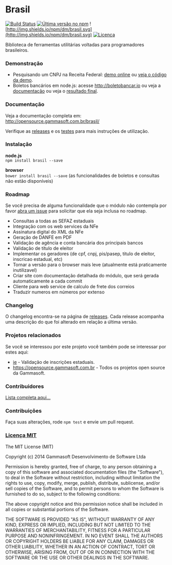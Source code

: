 Brasil
======

[![Build Status](https://drone.io/github.com/gammasoft/brasil/status.png)](https://drone.io/github.com/gammasoft/brasil/latest) [![Última versão no npm](https://badge.fury.io/js/brasil.png)](http://npmjs.org/package/brasil) ![http://img.shields.io/npm/dm/brasil.svg](http://img.shields.io/npm/dm/brasil.svg) [![Licença](http://img.shields.io/badge/Licen%C3%A7a-MIT-brightgreen.svg)](http://gammasoft.mit-license.org/)

Biblioteca de ferramentas utilitárias voltadas para programadores brasileiros.

### Demonstração

 - Pesquisando um CNPJ na Receita Federal: [demo online](http://brasil.gammasoft.com.br/) ou [veja o código da demo](https://github.com/gammasoft/brasil-exemplo).
 - Boletos bancários em node.js: acesse http://boletobancar.io ou veja a [documentação](https://github.com/gammasoft/brasil/releases/tag/v0.0.29) ou veja o [resultado final](https://s3-sa-east-1.amazonaws.com/gammasoft/open-source/brasil/boleto.pdf).

### Documentação

Veja a documentação completa em: http://opensource.gammasoft.com.br/brasil/

Verifique as [releases](https://github.com/gammasoft/brasil/releases) e os [testes](tests) para mais instruções de utilização.

### Instalação

**node.js**  
`npm install brasil --save`

**browser**  
`bower install brasil --save` (as funcionalidades de boletos e consultas não estão disponíveis)

### Roadmap

Se você precisa de alguma funcionalidade que o módulo não contempla por favor [abra um issue](https://github.com/gammasoft/brasil/issues/new) para solicitar que ela seja inclusa no roadmap.

 - Consultas a todas as SEFAZ estaduais
 - Integração com os web services da NFe
 - Assinatura digital do XML da NFe
 - Geração de DANFE em PDF
 - Validação de agência e conta bancária dos principais bancos
 - Validação de título de eleitor
 - Implementar os geradores (de cpf, cnpj, pis/pasep, titulo de eleitor, inscricao estadual, etc)
 - Tornar a versão para o browser mais leve (atualmente está praticamente inutilizavel)
 - Criar site com documentação detalhada do módulo, que será gerada automaticamente a cada commit
 - Cliente para web service de calculo de frete dos correios
 - Traduzir numeros em números por extenso

### Changelog

O changelog encontra-se na página de [releases](https://github.com/gammasoft/brasil/releases). Cada release acompanha uma descrição do que foi alterado em relação a última versão.

### Projetos relacionados

Se você se interessou por este projeto você também pode se interessar por estes aqui:

- [ie](https://github.com/gammasoft/ie) - Validação de inscrições estaduais.
- https://opensource.gammasoft.com.br - Todos os projetos open source da Gammasoft.

### Contribuidores

[Lista completa aqui...](contributors.md)

### Contribuições

Faça suas alterações, rode `npm test` e envie um pull request.

### [Licença MIT](http://gammasoft.mit-license.org/)

The MIT License (MIT)

Copyright (c) 2014 Gammasoft Desenvolvimento de Software Ltda

Permission is hereby granted, free of charge, to any person obtaining a copy of this software and associated documentation files (the "Software"), to deal in the Software without restriction, including without limitation the rights to use, copy, modify, merge, publish, distribute, sublicense, and/or sell copies of the Software, and to permit persons to whom the Software is furnished to do so, subject to the following conditions:

The above copyright notice and this permission notice shall be included in all copies or substantial portions of the Software.

THE SOFTWARE IS PROVIDED "AS IS", WITHOUT WARRANTY OF ANY KIND, EXPRESS OR IMPLIED, INCLUDING BUT NOT LIMITED TO THE WARRANTIES OF MERCHANTABILITY, FITNESS FOR A PARTICULAR PURPOSE AND NONINFRINGEMENT. IN NO EVENT SHALL THE AUTHORS OR COPYRIGHT HOLDERS BE LIABLE FOR ANY CLAIM, DAMAGES OR OTHER LIABILITY, WHETHER IN AN ACTION OF CONTRACT, TORT OR OTHERWISE, ARISING FROM, OUT OF OR IN CONNECTION WITH THE SOFTWARE OR THE USE OR OTHER DEALINGS IN THE SOFTWARE.
